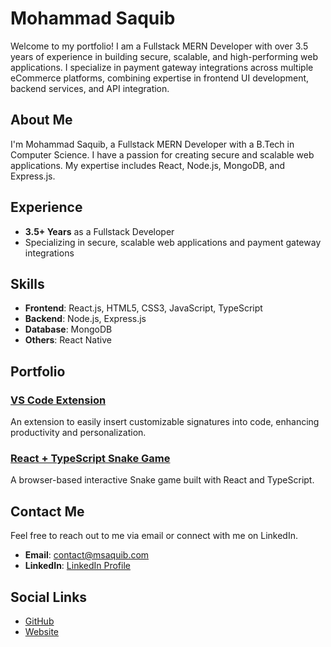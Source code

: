 # Mohammad Saquib

Welcome to my portfolio! I am a Fullstack MERN Developer with over 3.5 years of experience in building secure, scalable, and high-performing web applications. I specialize in payment gateway integrations across multiple eCommerce platforms, combining expertise in frontend UI development, backend services, and API integration.

## About Me

I'm Mohammad Saquib, a Fullstack MERN Developer with a B.Tech in Computer Science. I have a passion for creating secure and scalable web applications. My expertise includes React, Node.js, MongoDB, and Express.js.

## Experience

- **3.5+ Years** as a Fullstack Developer
- Specializing in secure, scalable web applications and payment gateway integrations

## Skills

- **Frontend**: React.js, HTML5, CSS3, JavaScript, TypeScript
- **Backend**: Node.js, Express.js
- **Database**: MongoDB
- **Others**: React Native

## Portfolio

### [VS Code Extension](https://github.com/saquibshaikh14/vscode-add-signature-extension)
An extension to easily insert customizable signatures into code, enhancing productivity and personalization.

### [React + TypeScript Snake Game](https://github.com/saquibshaikh14/snake-game-react)
A browser-based interactive Snake game built with React and TypeScript.

## Contact Me

Feel free to reach out to me via email or connect with me on LinkedIn.

- **Email**: [contact@msaquib.com](mailto:contact@msaquib.com)
- **LinkedIn**: [LinkedIn Profile](https://linkedin.com/in/saquibshaikh14)

## Social Links

- [GitHub](https://github.com/saquibshaikh14)
- [Website](https://msaquib.com)

